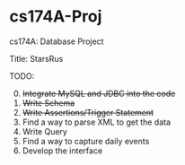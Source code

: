# cs174A-Proj
cs174A: Database Project

Title: StarsRus

TODO: 

0. ~~Integrate MySQL and JDBC into the code~~
1. ~~Write Schema~~
2. ~~Write Assertions/Trigger Statement~~
3. Find a way to parse XML to get the data
4. Write Query
5. Find a way to capture daily events
6. Develop the interface
